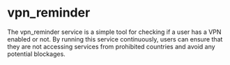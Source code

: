 # vpn_reminder

The vpn_reminder service is a simple tool for checking if a user has a VPN enabled or not. By running this service continuously, users can ensure that they are not accessing services from prohibited countries and avoid any potential blockages.
